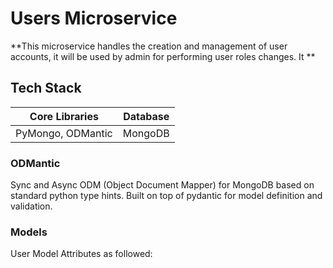 # Users Microservice

**This microservice handles the creation and management of user accounts, it will be used by admin for performing user roles changes. It **

## Tech Stack

| Core Libraries    | Database |
| ----------------- | :------: |
| PyMongo, ODMantic | MongoDB  |

### ODMantic

Sync and Async ODM (Object Document Mapper) for MongoDB based on standard python type hints. Built on top of pydantic for model definition and validation.

### Models

User Model Attributes as followed:
